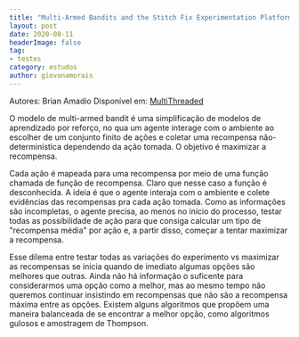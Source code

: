 ```yaml
---
title: "Multi-Armed Bandits and the Stitch Fix Experimentation Platform"
layout: post
date: 2020-08-11
headerImage: false
tag:
- testes
category: estudos
author: giovanamorais
---
```


Autores: Brian Amadio
Disponível em: [MultiThreaded](https://multithreaded.stitchfix.com/blog/2020/08/05/bandits/)

O modelo de multi-armed bandit é uma simplificação de modelos de aprendizado por reforço, no qua um
agente interage com o ambiente ao escolher de um conjunto finito de ações e coletar uma recompensa
não-determinística dependendo da ação tomada. O objetivo é maximizar a recompensa.

Cada ação é mapeada para uma recompensa por meio de uma função chamada de função de recompensa.
Claro que nesse caso a função é desconhecida. A ideia é que o agente interaja com o ambiente e
colete evidências das recompensas pra cada ação tomada. Como as informações são incompletas,
o agente precisa, ao menos no início do processo, testar todas as possibilidade de ação para
que consiga calcular um tipo de "recompensa média" por ação e, a partir disso, começar a tentar
maximizar a recompensa.


Esse dilema entre testar todas as variações do experimento vs maximizar as recompensas se inicia
quando de imediato algumas opções são melhores que outras. Ainda não há informação o suficente para
considerarmos uma opção como a melhor, mas ao mesmo tempo não queremos continuar insistindo em
recompensas que não são a recompensa máxima entre as opções. Existem alguns algoritmos que propõem
uma maneira balanceada de se encontrar a melhor opção, como algoritmos gulosos e amostragem de
Thompson.



